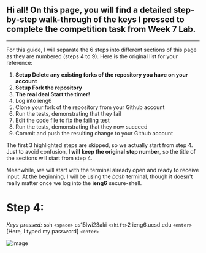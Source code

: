 ## Hi all! On this page, you will find a detailed step-by-step walk-through of the keys I pressed to complete the competition task from Week 7 Lab. 

---

For this guide, I will separate the 6 steps into different sections of this page as they are numbered (steps 4 to 9). Here is the original list for your reference:

1. **Setup Delete any existing forks of the repository you have on your account**
2. **Setup Fork the repository**
3. **The real deal Start the timer!**
4. Log into ieng6
5. Clone your fork of the repository from your Github account
6. Run the tests, demonstrating that they fail
7. Edit the code file to fix the failing test
8. Run the tests, demonstrating that they now succeed
9. Commit and push the resulting change to your Github account

The first 3 highlighted steps are skipped, so we actually start from step 4. Just to avoid confusion, **I will keep the original step number**, so the title of the sections will start from step 4. 

Meanwhile, we will start with the terminal already open and ready to receive input. At the beginning, I will be using the _bash_ terminal, though it doesn't really matter once we log into the **ieng6** secure-shell.

# Step 4:

_Keys pressed:_ 
ssh `<space>` cs15lwi23aki `<shift>`2 ieng6.ucsd.edu `<enter>`
[Here, I typed my password] `<enter>`

![image](https://user-images.githubusercontent.com/117701031/221756185-4fdfcfab-1d8b-4ec6-b575-891c4beb9230.png)
